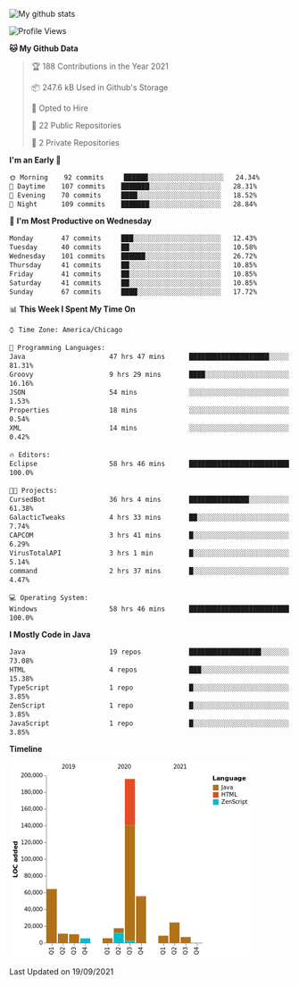 ![My github stats](https://github-readme-stats.vercel.app/api?username=romvoid95&theme=gruvbox&include_all_commits=true&show_icons=true")

<!--START_SECTION:waka-->
![Profile Views](http://img.shields.io/badge/Profile%20Views-0-blue)

**🐱 My Github Data** 

> 🏆 188 Contributions in the Year 2021
 > 
> 📦 247.6 kB Used in Github's Storage 
 > 
> 💼 Opted to Hire
 > 
> 📜 22 Public Repositories 
 > 
> 🔑 2 Private Repositories  
 > 
**I'm an Early 🐤** 

```text
🌞 Morning    92 commits     ██████░░░░░░░░░░░░░░░░░░░   24.34% 
🌆 Daytime    107 commits    ███████░░░░░░░░░░░░░░░░░░   28.31% 
🌃 Evening    70 commits     ████░░░░░░░░░░░░░░░░░░░░░   18.52% 
🌙 Night      109 commits    ███████░░░░░░░░░░░░░░░░░░   28.84%

```
📅 **I'm Most Productive on Wednesday** 

```text
Monday       47 commits     ███░░░░░░░░░░░░░░░░░░░░░░   12.43% 
Tuesday      40 commits     ██░░░░░░░░░░░░░░░░░░░░░░░   10.58% 
Wednesday    101 commits    ██████░░░░░░░░░░░░░░░░░░░   26.72% 
Thursday     41 commits     ██░░░░░░░░░░░░░░░░░░░░░░░   10.85% 
Friday       41 commits     ██░░░░░░░░░░░░░░░░░░░░░░░   10.85% 
Saturday     41 commits     ██░░░░░░░░░░░░░░░░░░░░░░░   10.85% 
Sunday       67 commits     ████░░░░░░░░░░░░░░░░░░░░░   17.72%

```


📊 **This Week I Spent My Time On** 

```text
⌚︎ Time Zone: America/Chicago

💬 Programming Languages: 
Java                     47 hrs 47 mins      ████████████████████░░░░░   81.31% 
Groovy                   9 hrs 29 mins       ████░░░░░░░░░░░░░░░░░░░░░   16.16% 
JSON                     54 mins             ░░░░░░░░░░░░░░░░░░░░░░░░░   1.53% 
Properties               18 mins             ░░░░░░░░░░░░░░░░░░░░░░░░░   0.54% 
XML                      14 mins             ░░░░░░░░░░░░░░░░░░░░░░░░░   0.42%

🔥 Editors: 
Eclipse                  58 hrs 46 mins      █████████████████████████   100.0%

🐱‍💻 Projects: 
CursedBot                36 hrs 4 mins       ███████████████░░░░░░░░░░   61.38% 
GalacticTweaks           4 hrs 33 mins       ██░░░░░░░░░░░░░░░░░░░░░░░   7.74% 
CAPCOM                   3 hrs 41 mins       █░░░░░░░░░░░░░░░░░░░░░░░░   6.29% 
VirusTotalAPI            3 hrs 1 min         █░░░░░░░░░░░░░░░░░░░░░░░░   5.14% 
command                  2 hrs 37 mins       █░░░░░░░░░░░░░░░░░░░░░░░░   4.47%

💻 Operating System: 
Windows                  58 hrs 46 mins      █████████████████████████   100.0%

```

**I Mostly Code in Java** 

```text
Java                     19 repos            ██████████████████░░░░░░░   73.08% 
HTML                     4 repos             ███░░░░░░░░░░░░░░░░░░░░░░   15.38% 
TypeScript               1 repo              █░░░░░░░░░░░░░░░░░░░░░░░░   3.85% 
ZenScript                1 repo              █░░░░░░░░░░░░░░░░░░░░░░░░   3.85% 
JavaScript               1 repo              █░░░░░░░░░░░░░░░░░░░░░░░░   3.85%

```


**Timeline**

![Chart not found](https://raw.githubusercontent.com/ROMVoid95/ROMVoid95/master/charts/bar_graph.png) 


 Last Updated on 19/09/2021
<!--END_SECTION:waka-->

